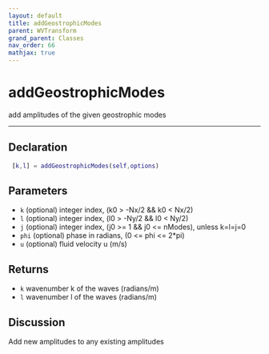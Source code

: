 ```yaml
---
layout: default
title: addGeostrophicModes
parent: WVTransform
grand_parent: Classes
nav_order: 66
mathjax: true
---
```


#  addGeostrophicModes

add amplitudes of the given geostrophic modes


---

## Declaration
```matlab
 [k,l] = addGeostrophicModes(self,options)
```
## Parameters
+ `k`  (optional) integer index, (k0 > -Nx/2 && k0 < Nx/2)
+ `l`  (optional) integer index, (l0 > -Ny/2 && l0 < Ny/2)
+ `j`  (optional) integer index, (j0 >= 1 && j0 <= nModes), unless k=l=j=0
+ `phi`  (optional) phase in radians, (0 <= phi <= 2*pi)
+ `u`  (optional) fluid velocity u (m/s)

## Returns
+ `k`  wavenumber k of the waves (radians/m)
+ `l`  wavenumber l of the waves (radians/m)

## Discussion

  Add new amplitudes to any existing amplitudes
                  
